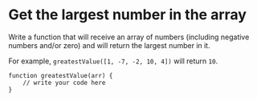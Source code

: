 # Get the largest number in the array
 Write a function that will receive an array of numbers (including negative numbers and/or zero) and will return the largest number in it.

For example, `greatestValue([1, -7, -2, 10, 4])` will return `10`.

```
function greatestValue(arr) {
    // write your code here
}
```
